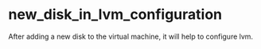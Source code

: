 # new_disk_in_lvm_configuration
After adding a new disk to the virtual machine, it will help to configure lvm.
